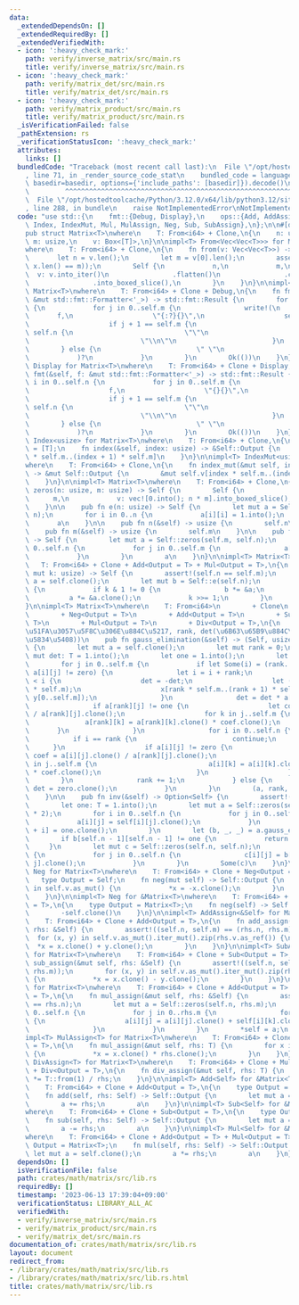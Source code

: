 ```yaml
---
data:
  _extendedDependsOn: []
  _extendedRequiredBy: []
  _extendedVerifiedWith:
  - icon: ':heavy_check_mark:'
    path: verify/inverse_matrix/src/main.rs
    title: verify/inverse_matrix/src/main.rs
  - icon: ':heavy_check_mark:'
    path: verify/matrix_det/src/main.rs
    title: verify/matrix_det/src/main.rs
  - icon: ':heavy_check_mark:'
    path: verify/matrix_product/src/main.rs
    title: verify/matrix_product/src/main.rs
  _isVerificationFailed: false
  _pathExtension: rs
  _verificationStatusIcon: ':heavy_check_mark:'
  attributes:
    links: []
  bundledCode: "Traceback (most recent call last):\n  File \"/opt/hostedtoolcache/Python/3.12.0/x64/lib/python3.12/site-packages/onlinejudge_verify/documentation/build.py\"\
    , line 71, in _render_source_code_stat\n    bundled_code = language.bundle(stat.path,\
    \ basedir=basedir, options={'include_paths': [basedir]}).decode()\n          \
    \         ^^^^^^^^^^^^^^^^^^^^^^^^^^^^^^^^^^^^^^^^^^^^^^^^^^^^^^^^^^^^^^^^^^^^^^^^^^^^^^^^^\n\
    \  File \"/opt/hostedtoolcache/Python/3.12.0/x64/lib/python3.12/site-packages/onlinejudge_verify/languages/rust.py\"\
    , line 288, in bundle\n    raise NotImplementedError\nNotImplementedError\n"
  code: "use std::{\n    fmt::{Debug, Display},\n    ops::{Add, AddAssign, Div, DivAssign,\
    \ Index, IndexMut, Mul, MulAssign, Neg, Sub, SubAssign},\n};\n\n#[derive(Clone)]\n\
    pub struct Matrix<T>\nwhere\n    T: From<i64> + Clone,\n{\n    n: usize,\n   \
    \ m: usize,\n    v: Box<[T]>,\n}\n\nimpl<T> From<Vec<Vec<T>>> for Matrix<T>\n\
    where\n    T: From<i64> + Clone,\n{\n    fn from(v: Vec<Vec<T>>) -> Self {\n \
    \       let n = v.len();\n        let m = v[0].len();\n        assert!(v.iter().all(|x|\
    \ x.len() == m));\n        Self {\n            n,\n            m,\n          \
    \  v: v.into_iter()\n                .flatten()\n                .collect::<Vec<_>>()\n\
    \                .into_boxed_slice(),\n        }\n    }\n}\n\nimpl<T> Debug for\
    \ Matrix<T>\nwhere\n    T: From<i64> + Clone + Debug,\n{\n    fn fmt(&self, f:\
    \ &mut std::fmt::Formatter<'_>) -> std::fmt::Result {\n        for i in 0..self.n\
    \ {\n            for j in 0..self.m {\n                write!(\n             \
    \       f,\n                    \"{:?}{}\",\n                    self[i][j],\n\
    \                    if j + 1 == self.m {\n                        if i + 1 ==\
    \ self.n {\n                            \"\"\n                        } else {\n\
    \                            \"\\n\"\n                        }\n            \
    \        } else {\n                        \" \"\n                    }\n    \
    \            )?\n            }\n        }\n        Ok(())\n    }\n}\n\nimpl<T>\
    \ Display for Matrix<T>\nwhere\n    T: From<i64> + Clone + Display,\n{\n    fn\
    \ fmt(&self, f: &mut std::fmt::Formatter<'_>) -> std::fmt::Result {\n        for\
    \ i in 0..self.n {\n            for j in 0..self.m {\n                write!(\n\
    \                    f,\n                    \"{}{}\",\n                    self[i][j],\n\
    \                    if j + 1 == self.m {\n                        if i + 1 ==\
    \ self.n {\n                            \"\"\n                        } else {\n\
    \                            \"\\n\"\n                        }\n            \
    \        } else {\n                        \" \"\n                    }\n    \
    \            )?\n            }\n        }\n        Ok(())\n    }\n}\n\nimpl<T>\
    \ Index<usize> for Matrix<T>\nwhere\n    T: From<i64> + Clone,\n{\n    type Output\
    \ = [T];\n    fn index(&self, index: usize) -> &Self::Output {\n        &self.v[index\
    \ * self.m..(index + 1) * self.m]\n    }\n}\n\nimpl<T> IndexMut<usize> for Matrix<T>\n\
    where\n    T: From<i64> + Clone,\n{\n    fn index_mut(&mut self, index: usize)\
    \ -> &mut Self::Output {\n        &mut self.v[index * self.m..(index + 1) * self.m]\n\
    \    }\n}\n\nimpl<T> Matrix<T>\nwhere\n    T: From<i64> + Clone,\n{\n    pub fn\
    \ zeros(n: usize, m: usize) -> Self {\n        Self {\n            n,\n      \
    \      m,\n            v: vec![0.into(); n * m].into_boxed_slice(),\n        }\n\
    \    }\n\n    pub fn e(n: usize) -> Self {\n        let mut a = Self::zeros(n,\
    \ n);\n        for i in 0..n {\n            a[i][i] = 1.into();\n        }\n \
    \       a\n    }\n\n    pub fn n(&self) -> usize {\n        self.n\n    }\n\n\
    \    pub fn m(&self) -> usize {\n        self.m\n    }\n\n    pub fn transpose(&self)\
    \ -> Self {\n        let mut a = Self::zeros(self.m, self.n);\n        for i in\
    \ 0..self.n {\n            for j in 0..self.m {\n                a[j][i] = self[i][j].clone();\n\
    \            }\n        }\n        a\n    }\n}\n\nimpl<T> Matrix<T>\nwhere\n \
    \   T: From<i64> + Clone + Add<Output = T> + Mul<Output = T>,\n{\n    pub fn pow(&self,\
    \ mut k: usize) -> Self {\n        assert!(self.n == self.m);\n        let mut\
    \ a = self.clone();\n        let mut b = Self::e(self.n);\n        while k > 0\
    \ {\n            if k & 1 != 0 {\n                b *= &a;\n            }\n  \
    \          a *= &a.clone();\n            k >>= 1;\n        }\n        b\n    }\n\
    }\n\nimpl<T> Matrix<T>\nwhere\n    T: From<i64>\n        + Clone\n        + Eq\n\
    \        + Neg<Output = T>\n        + Add<Output = T>\n        + Sub<Output =\
    \ T>\n        + Mul<Output = T>\n        + Div<Output = T>,\n{\n    // (\u6383\
    \u51FA\u3057\u5F8C\u306E\u884C\u5217, rank, det(\u6B63\u65B9\u884C\u5217\u306E\
    \u5834\u5408))\n    pub fn gauss_elimination(&self) -> (Self, usize, Option<T>)\
    \ {\n        let mut a = self.clone();\n        let mut rank = 0;\n        let\
    \ mut det: T = 1.into();\n        let one = 1.into();\n        let zero = 0.into();\n\
    \        for j in 0..self.m {\n            if let Some(i) = (rank..self.n).position(|i|\
    \ a[i][j] != zero) {\n                let i = i + rank;\n                if rank\
    \ < i {\n                    det = -det;\n                    let (x, y) = a.v.split_at_mut(i\
    \ * self.m);\n                    x[rank * self.m..(rank + 1) * self.m].swap_with_slice(&mut\
    \ y[0..self.m]);\n                }\n                det = det * a[rank][j].clone();\n\
    \                if a[rank][j] != one {\n                    let coef = one.clone()\
    \ / a[rank][j].clone();\n                    for k in j..self.m {\n          \
    \              a[rank][k] = a[rank][k].clone() * coef.clone();\n             \
    \       }\n                }\n                for i in 0..self.n {\n         \
    \           if i == rank {\n                        continue;\n              \
    \      }\n                    if a[i][j] != zero {\n                        let\
    \ coef = a[i][j].clone() / a[rank][j].clone();\n                        for k\
    \ in j..self.m {\n                            a[i][k] = a[i][k].clone() - a[rank][k].clone()\
    \ * coef.clone();\n                        }\n                    }\n        \
    \        }\n                rank += 1;\n            } else {\n               \
    \ det = zero.clone();\n            }\n        }\n        (a, rank, Some(det))\n\
    \    }\n\n    pub fn inv(&self) -> Option<Self> {\n        assert!(self.n == self.m);\n\
    \        let one: T = 1.into();\n        let mut a = Self::zeros(self.n, self.n\
    \ * 2);\n        for i in 0..self.n {\n            for j in 0..self.n {\n    \
    \            a[i][j] = self[i][j].clone();\n            }\n            a[i][self.n\
    \ + i] = one.clone();\n        }\n        let (b, _, _) = a.gauss_elimination();\n\
    \        if b[self.n - 1][self.n - 1] != one {\n            return None;\n   \
    \     }\n        let mut c = Self::zeros(self.n, self.n);\n        for i in 0..self.n\
    \ {\n            for j in 0..self.n {\n                c[i][j] = b[i][self.n +\
    \ j].clone();\n            }\n        }\n        Some(c)\n    }\n}\n\nimpl<T>\
    \ Neg for Matrix<T>\nwhere\n    T: From<i64> + Clone + Neg<Output = T>,\n{\n \
    \   type Output = Self;\n    fn neg(mut self) -> Self::Output {\n        for x\
    \ in self.v.as_mut() {\n            *x = -x.clone();\n        }\n        self\n\
    \    }\n}\n\nimpl<T> Neg for &Matrix<T>\nwhere\n    T: From<i64> + Clone + Neg<Output\
    \ = T>,\n{\n    type Output = Matrix<T>;\n    fn neg(self) -> Self::Output {\n\
    \        -self.clone()\n    }\n}\n\nimpl<T> AddAssign<&Self> for Matrix<T>\nwhere\n\
    \    T: From<i64> + Clone + Add<Output = T>,\n{\n    fn add_assign(&mut self,\
    \ rhs: &Self) {\n        assert!((self.n, self.m) == (rhs.n, rhs.m));\n      \
    \  for (x, y) in self.v.as_mut().iter_mut().zip(rhs.v.as_ref()) {\n          \
    \  *x = x.clone() + y.clone();\n        }\n    }\n}\n\nimpl<T> SubAssign<&Self>\
    \ for Matrix<T>\nwhere\n    T: From<i64> + Clone + Sub<Output = T>,\n{\n    fn\
    \ sub_assign(&mut self, rhs: &Self) {\n        assert!((self.n, self.m) == (rhs.n,\
    \ rhs.m));\n        for (x, y) in self.v.as_mut().iter_mut().zip(rhs.v.as_ref())\
    \ {\n            *x = x.clone() - y.clone();\n        }\n    }\n}\n\nimpl<T> MulAssign<&Self>\
    \ for Matrix<T>\nwhere\n    T: From<i64> + Clone + Add<Output = T> + Mul<Output\
    \ = T>,\n{\n    fn mul_assign(&mut self, rhs: &Self) {\n        assert!(self.m\
    \ == rhs.n);\n        let mut a = Self::zeros(self.n, rhs.m);\n        for i in\
    \ 0..self.n {\n            for j in 0..rhs.m {\n                for k in 0..self.m\
    \ {\n                    a[i][j] = a[i][j].clone() + self[i][k].clone() * rhs[k][j].clone();\n\
    \                }\n            }\n        }\n        *self = a;\n    }\n}\n\n\
    impl<T> MulAssign<T> for Matrix<T>\nwhere\n    T: From<i64> + Clone + Mul<Output\
    \ = T>,\n{\n    fn mul_assign(&mut self, rhs: T) {\n        for x in self.v.as_mut()\
    \ {\n            *x = x.clone() * rhs.clone();\n        }\n    }\n}\n\nimpl<T>\
    \ DivAssign<T> for Matrix<T>\nwhere\n    T: From<i64> + Clone + Mul<Output = T>\
    \ + Div<Output = T>,\n{\n    fn div_assign(&mut self, rhs: T) {\n        *self\
    \ *= T::from(1) / rhs;\n    }\n}\n\nimpl<T> Add<Self> for &Matrix<T>\nwhere\n\
    \    T: From<i64> + Clone + Add<Output = T>,\n{\n    type Output = Matrix<T>;\n\
    \    fn add(self, rhs: Self) -> Self::Output {\n        let mut a = self.clone();\n\
    \        a += rhs;\n        a\n    }\n}\n\nimpl<T> Sub<Self> for &Matrix<T>\n\
    where\n    T: From<i64> + Clone + Sub<Output = T>,\n{\n    type Output = Matrix<T>;\n\
    \    fn sub(self, rhs: Self) -> Self::Output {\n        let mut a = self.clone();\n\
    \        a -= rhs;\n        a\n    }\n}\n\nimpl<T> Mul<Self> for &Matrix<T>\n\
    where\n    T: From<i64> + Clone + Add<Output = T> + Mul<Output = T>,\n{\n    type\
    \ Output = Matrix<T>;\n    fn mul(self, rhs: Self) -> Self::Output {\n       \
    \ let mut a = self.clone();\n        a *= rhs;\n        a\n    }\n}\n"
  dependsOn: []
  isVerificationFile: false
  path: crates/math/matrix/src/lib.rs
  requiredBy: []
  timestamp: '2023-06-13 17:39:04+09:00'
  verificationStatus: LIBRARY_ALL_AC
  verifiedWith:
  - verify/inverse_matrix/src/main.rs
  - verify/matrix_product/src/main.rs
  - verify/matrix_det/src/main.rs
documentation_of: crates/math/matrix/src/lib.rs
layout: document
redirect_from:
- /library/crates/math/matrix/src/lib.rs
- /library/crates/math/matrix/src/lib.rs.html
title: crates/math/matrix/src/lib.rs
---
```

